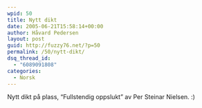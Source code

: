 ```yaml
---
wpid: 50
title: Nytt dikt
date: 2005-06-21T15:58:14+00:00
author: Håvard Pedersen
layout: post
guid: http://fuzzy76.net/?p=50
permalink: /50/nytt-dikt/
dsq_thread_id:
  - "6089091808"
categories:
  - Norsk
---
```

Nytt dikt på plass, &#8220;Fullstendig oppslukt&#8221; av Per Steinar Nielsen. :)
